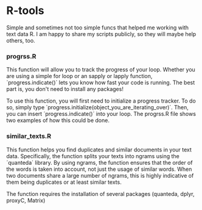 # R-tools
Simple and sometimes not too simple funcs that helped me working with text data R. I am happy to share my scripts publicly, so they will maybe help others, too.


### progrss.R

This function will allow you to track the progress of your loop. Whether you are using a simple for loop or an sapply or lapply function, ´progress.indicate()´ lets you know how fast your code is running. The best part is, you don't need to install any packages!

To use this function, you will first need to initialize a progress tracker. To do so, simply type ´progress.initialize(object_you_are_iterating_over)´. Then, you can insert ´progress.indicate()´ into your loop. The progrss.R file shows two examples of how this could be done.

### similar_texts.R

This function helps you find duplicates and similar documents in your text data. Specifically, the function splits your texts into ngrams using the ´quanteda´ library. By using ngrams, the function ensures that the order of the words is taken into account, not just the usage of similar words. When two documents share a large number of ngrams, this is highly indicative of them being duplicates or at least similar texts.

The function requires the installation of several packages (quanteda, dplyr, proxyC, Matrix)
